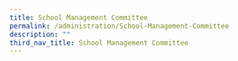 ```yaml
---
title: School Management Committee
permalink: /administration/School-Management-Committee
description: ""
third_nav_title: School Management Committee
---
```

